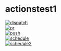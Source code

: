 # actionstest1

[![dispatch][2]][1]\
[![pr][3]][1]\
[![push][4]][1]\
[![schedule][5]][1]\
[![schedule2][6]][1]

[1]: https://github.com/fbtmp/actionstest1/actions
[2]: https://github.com/fbtmp/actionstest1/workflows/dispatch/badge.svg
[3]: https://github.com/fbtmp/actionstest1/workflows/pr/badge.svg
[4]: https://github.com/fbtmp/actionstest1/workflows/push/badge.svg
[5]: https://github.com/fbtmp/actionstest1/workflows/schedule/badge.svg
[6]: https://github.com/fbtmp/actionstest1/workflows/schedule2/badge.svg
